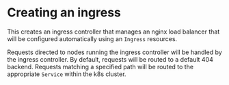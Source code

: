 # Creating an ingress
This creates an ingress controller that manages an nginx load balancer that
will be configured automatically using an `Ingress` resources.

Requests directed to nodes running the ingress controller will be
handled by the ingress controller. By default, requests will be routed
to a default 404 backend. Requests matching a specified path will be
routed to the appropriate `Service` within the k8s cluster.

